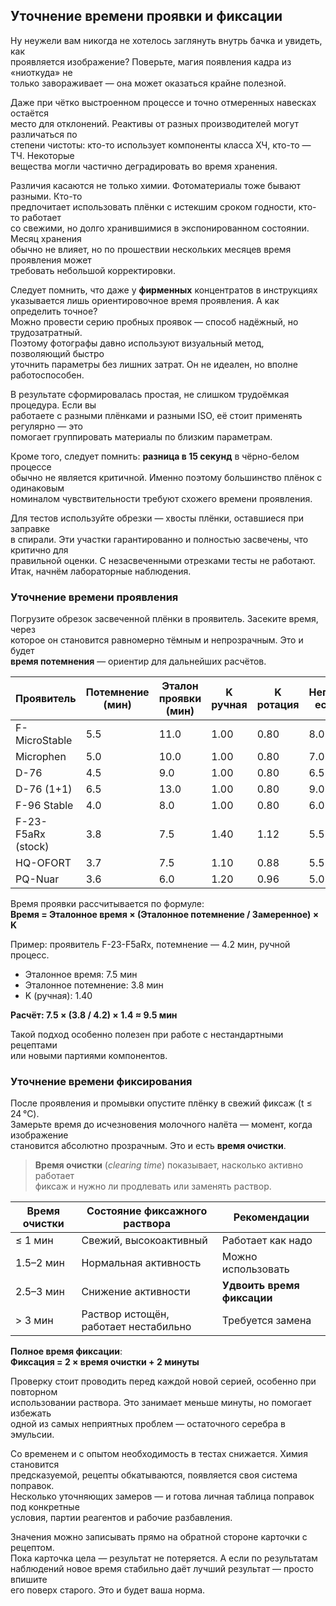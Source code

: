 ## Уточнение времени проявки и фиксации

Ну неужели вам никогда не хотелось заглянуть внутрь бачка и увидеть, как  
проявляется изображение? Поверьте, магия появления кадра из «ниоткуда» не  
только завораживает — она может оказаться крайне полезной.

Даже при чётко выстроенном процессе и точно отмеренных навесках остаётся  
место для отклонений. Реактивы от разных производителей могут различаться по  
степени чистоты: кто-то использует компоненты класса ХЧ, кто-то — ТЧ. Некоторые  
вещества могли частично деградировать во время хранения.

Различия касаются не только химии. Фотоматериалы тоже бывают разными. Кто-то  
предпочитает использовать плёнки с истекшим сроком годности, кто-то работает  
со свежими, но долго хранившимися в экспонированном состоянии. Месяц хранения  
обычно не влияет, но по прошествии нескольких месяцев время проявления может  
требовать небольшой корректировки.

Следует помнить, что даже у **фирменных** концентратов в инструкциях  
указывается лишь ориентировочное время проявления. А как определить точное?  
Можно провести серию пробных проявок — способ надёжный, но трудозатратный.  
Поэтому фотографы давно используют визуальный метод, позволяющий быстро  
уточнить параметры без лишних затрат. Он не идеален, но вполне работоспособен.

В результате сформировалась простая, не слишком трудоёмкая процедура. Если вы  
работаете с разными плёнками и разными ISO, её стоит применять регулярно — это  
помогает группировать материалы по близким параметрам.

Кроме того, следует помнить: **разница в 15 секунд** в чёрно-белом процессе  
обычно не является критичной. Именно поэтому большинство плёнок с одинаковым  
номиналом чувствительности требуют схожего времени проявления.

Для тестов используйте обрезки — хвосты плёнки, оставшиеся при заправке  
в спирали. Эти участки гарантированно и полностью засвечены, что критично для  
правильной оценки. С незасвеченными отрезками тесты не работают.  
Итак, начнём лабораторные наблюдения.

### Уточнение времени проявления

Погрузите обрезок засвеченной плёнки в проявитель. Засеките время, через  
которое он становится равномерно тёмным и непрозрачным. Это и будет  
**время потемнения** — ориентир для дальнейших расчётов.

| Проявитель         | Потемнение (мин) | Эталон проявки (мин) | K ручная | K ротация | Негоден, если > |
| ------------------ | ---------------- | --------------------- | -------- | ---------- | ---------------- |
| F-MicroStable      | 5.5              | 11.0                  | 1.00     | 0.80       | 8.0 мин          |
| Microphen          | 5.0              | 10.0                  | 1.00     | 0.80       | 7.0 мин          |
| D-76               | 4.5              | 9.0                   | 1.00     | 0.80       | 6.5 мин          |
| D-76 (1+1)         | 6.5              | 13.0                  | 1.00     | 0.80       | 9.0 мин          |
| F-96 Stable        | 4.0              | 8.0                   | 1.00     | 0.80       | 6.0 мин          |
| F-23-F5aRx (stock) | 3.8              | 7.5                   | 1.40     | 1.12       | 5.5 мин          |
| HQ-OFORT           | 3.7              | 7.5                   | 1.10     | 0.88       | 5.5 мин          |
| PQ-Nuar            | 3.6              | 6.0                   | 1.20     | 0.96       | 5.0 мин          |

Время проявки рассчитывается по формуле:  
**Время = Эталонное время × (Эталонное потемнение / Замеренное) × K**

Пример: проявитель F-23-F5aRx, потемнение — 4.2 мин, ручной процесс.

- Эталонное время: 7.5 мин  
- Эталонное потемнение: 3.8 мин  
- K (ручная): 1.40

**Расчёт: 7.5 × (3.8 / 4.2) × 1.4 ≈ 9.5 мин**

Такой подход особенно полезен при работе с нестандартными рецептами  
или новыми партиями компонентов.

### Уточнение времени фиксирования

После проявления и промывки опустите плёнку в свежий фиксаж (t ≤ 24 °C).  
Замерьте время до исчезновения молочного налёта — момент, когда изображение  
становится абсолютно прозрачным. Это и есть **время очистки**.

> **Время очистки** (_clearing time_) показывает, насколько активно работает  
> фиксаж и нужно ли продлевать или заменять раствор.

| Время очистки | Состояние фиксажного раствора         | Рекомендации                           |
| ------------- | ------------------------------------- | -------------------------------------- |
| ≤ 1 мин       | Свежий, высокоактивный                | Работает как надо                      |
| 1.5–2 мин     | Нормальная активность                 | Можно использовать                     |
| 2.5–3 мин     | Снижение активности                   | **Удвоить время фиксации**             |
| > 3 мин       | Раствор истощён, работает нестабильно | Требуется замена                      |

**Полное время фиксации**:  
**Фиксация = 2 × время очистки + 2 минуты**

Проверку стоит проводить перед каждой новой серией, особенно при повторном  
использовании раствора. Это занимает меньше минуты, но помогает избежать  
одной из самых неприятных проблем — остаточного серебра в эмульсии.

Со временем и с опытом необходимость в тестах снижается. Химия становится  
предсказуемой, рецепты обкатываются, появляется своя система поправок.  
Несколько уточняющих замеров — и готова личная таблица поправок под конкретные  
условия, партии реагентов и рабочие разбавления.

Значения можно записывать прямо на обратной стороне карточки с рецептом.  
Пока карточка цела — результат не потеряется. А если по результатам  
наблюдений новое время стабильно даёт лучший результат — просто впишите  
его поверх старого. Это и будет ваша норма.
